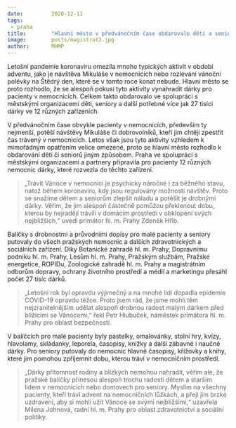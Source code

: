 ```yaml
---
date:         2020-12-11
tags:         
 - praha
title:        "Hlavní město v předvánočním čase obdarovalo děti a seniory v nemocnicích. Celkem dostali více jak 27 tisíc dárků"
image: 	      posts/magistrat3.jpg
author:       MHMP
---
```

 
Letošní pandemie koronaviru omezila mnoho typických aktivit v období adventu, jako je návštěva Mikuláše v nemocnicích nebo rozlévání vánoční polévky na Štědrý den, které se v tomto roce konat nebude. Hlavní město se proto rozhodlo, že se alespoň pokusí tyto aktivity vynahradit dárky pro pacienty v nemocnicích. Celkem takto obdarovalo ve spolupráci s městskými organizacemi děti, seniory a další potřebné více jak 27 tisíci dárky ve 12 různých zařízeních.

V předvánočním čase obvykle pacienty v nemocnicích, především ty nejmenší, potěší návštěvy Mikuláše či dobrovolníků, kteří jim chtějí zpestřit čas trávený v nemocnicích. Letos však jsou tyto aktivity vzhledem k mimořádným opatřením velice omezené, proto se hlavní město rozhodlo k obdarování dětí či seniorů jiným způsobem. Praha ve spolupráci s městskými organizacemi a partnery připravila pro pacienty 12 různých nemocnic dárky, které rozvezla do těchto zařízení.

> „Trávit Vánoce v nemocnici je psychicky náročné i za běžného stavu, natož během koronaviru, kdy jsou regulovány možnosti návštěv. Proto se snažíme dětem a seniorům zlepšit náladu a potěšit je drobnými dárky. Věřím, že jim alespoň částečně pomůžou překlenout dobu, kterou by nejraději trávili v domácím prostředí v obklopení svých nejbližších,“ uvedl primátor hl. m. Prahy Zdeněk Hřib. 

Balíčky s drobnostmi a průvodními dopisy pro malé pacienty a seniory putovaly do všech pražských nemocnic a dalších zdravotnických a sociálních zařízení. Díky Botanické zahradě hl. m. Prahy, Dopravnímu podniku hl. m. Prahy, Lesům hl. m. Prahy, Pražským službám, Pražské energetice, ROPIDu, Zoologické zahradě hl. m. Prahy a magistrátním odborům dopravy, ochrany životního prostředí a médií a marketingu přesáhl počet 27 tisíc dárků. 

> „Letošní rok byl opravdu výjimečný a na mnohé lidi dopadla epidemie COVID-19 opravdu těžce. Proto jsem rád, že jsme mohli těm nejzranitelnějším udělat alespoň drobnou radost malým dárkem před blížícími se Vánocemi,“ řekl Petr Hlubuček, náměstek primátora hl. m. Prahy pro oblast bezpečnosti.

V balíčcích pro malé pacienty byly pastelky, omalovánky, stolní hry, kvízy, hlavolamy, skládanky, leporela, časopisy, knížky a další zábavné i naučné dárky. Pro seniory putovaly do nemocnic hlavně časopisy, křížovky a knihy, které jim pomohou zpříjemnit dobu, kterou tráví v nemocničním prostředí.

> „Dárky přítomnost rodiny a blízkých nemohou nahradit, věřím ale, že pražské balíčky přinesou alespoň trochu radosti dětem a starším lidem v nemocnicích nebo domovech pro seniory. Myslím na všechny pacienty, kteří tráví advent na nemocničních lůžkách, a přeji jim brzké uzdravení, aby si mohli užít Vánoce se svými nejbližšími,“ uzavřela Milena Johnová, radní hl. m. Prahy pro oblast zdravotnictví a sociální politiky.

 
